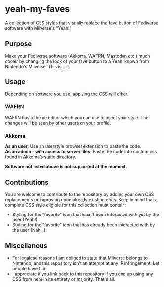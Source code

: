 # yeah-my-faves
A collection of CSS styles that visually replace the fave button of Fediverse software with Miiverse's "Yeah!"

## Purpose
Make your Fediverse software (Akkoma, WAFRN, Mastodon etc.) much cooler by changing the look of your fave button to a Yeah! known from Nintendo's Miiverse.
This is... it.

## Usage
Depending on software you use, applying the CSS will differ.

### WAFRN
WAFRN has a theme editor which you can use to inject your style. The changes will be seen by other users on your profile.

### Akkoma
**As an user**: Use an userstyle browser extension to paste the code.  
**As an admin - with access to server files**: Paste the code into custom.css found in Akkoma's static directory.

**Software not listed above is not supported at the moment.**

## Contributions
You are welcome to contribute to the repository by adding your own CSS replacements or improving upon already existing ones.
Keep in mind that a complete CSS style eligible for this collection must contain:
- Styling for the "favorite" icon that hasn't been interacted with yet by the user (Yeah!)
- Styling for the "favorite" icon that has already been interacted with by the user (Nah...)

## Miscellanous
- For legalese reasons I am obliged to state that Miiverse belongs to Nintendo, and this repository isn't an attempt at any IP infringement. Let people have fun.
- I appreciate if you link back to this repository if you end up using any CSS from here in its entirety or majority. That's all.
